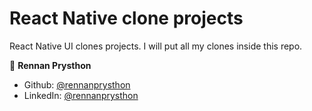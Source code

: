 # React Native clone projects

React Native UI clones projects. I will put all my clones inside this repo.

👤 **Rennan Prysthon**

- Github: [@rennanprysthon](https://github.com/rennanprysthon)
- LinkedIn: [@rennanprysthon](https://linkedin.com/in/rennanprysthon)
